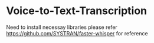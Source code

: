 # Voice-to-Text-Transcription
Need to install necessay libraries please refer https://github.com/SYSTRAN/faster-whisper for reference
